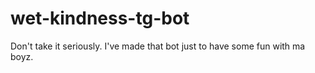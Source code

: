 # wet-kindness-tg-bot
Don't take it seriously. I've made that bot just to have some fun with ma boyz.
